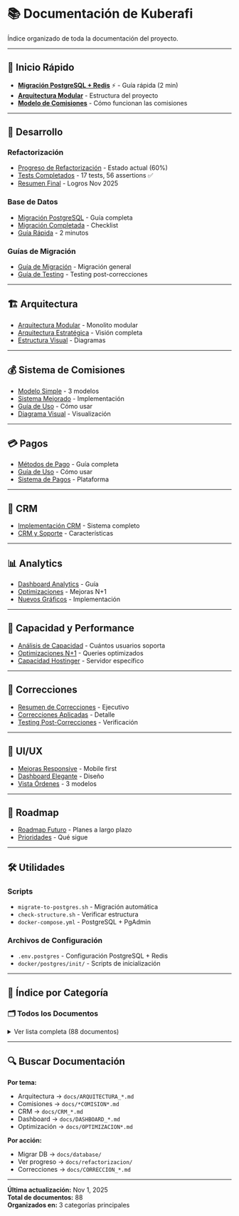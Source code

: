 # 📚 Documentación de Kuberafi

Índice organizado de toda la documentación del proyecto.

---

## 🚀 Inicio Rápido

- **[Migración PostgreSQL + Redis](database/INICIO_RAPIDO.md)** ⚡ - Guía rápida (2 min)
- **[Arquitectura Modular](ARQUITECTURA_MODULAR.md)** - Estructura del proyecto
- **[Modelo de Comisiones](MODELO_COMISIONES_SIMPLE.md)** - Cómo funcionan las comisiones

---

## 🔧 Desarrollo

### Refactorización
- [Progreso de Refactorización](refactorizacion/PROGRESO_REFACTORIZACION.md) - Estado actual (60%)
- [Tests Completados](refactorizacion/TESTS_COMPLETADOS.md) - 17 tests, 56 assertions ✅
- [Resumen Final](refactorizacion/RESUMEN_FINAL_NOV_1_2025.md) - Logros Nov 2025

### Base de Datos
- [Migración PostgreSQL](database/MIGRACION_POSTGRES_REDIS.md) - Guía completa
- [Migración Completada](database/MIGRACION_COMPLETADA.md) - Checklist
- [Guía Rápida](database/INICIO_RAPIDO.md) - 2 minutos

### Guías de Migración
- [Guía de Migración](GUIA_MIGRACION.md) - Migración general
- [Guía de Testing](GUIA_TESTING_POST_CORRECCIONES.md) - Testing post-correcciones

---

## 🏗️ Arquitectura

- [Arquitectura Modular](ARQUITECTURA_MODULAR.md) - Monolito modular
- [Arquitectura Estratégica](ARQUITECTURA_ESTRATEGICA.md) - Visión completa
- [Estructura Visual](ESTRUCTURA_VISUAL.md) - Diagramas

---

## 💰 Sistema de Comisiones

- [Modelo Simple](MODELO_COMISIONES_SIMPLE.md) - 3 modelos
- [Sistema Mejorado](SISTEMA_COMISIONES_MEJORADO.md) - Implementación
- [Guía de Uso](GUIA_USO_MODELOS_COMISION.md) - Cómo usar
- [Diagrama Visual](DIAGRAMA_VISUAL_MODELOS.md) - Visualización

---

## 💳 Pagos

- [Métodos de Pago](METODOS_DE_PAGO.md) - Guía completa
- [Guía de Uso](GUIA_USO_METODOS_PAGO.md) - Cómo usar
- [Sistema de Pagos](SISTEMA_PAGOS_PLATAFORMA.md) - Plataforma

---

## 👥 CRM

- [Implementación CRM](CRM_IMPLEMENTATION.md) - Sistema completo
- [CRM y Soporte](CRM_Y_SOPORTE_IMPLEMENTADO.md) - Características

---

## 📊 Analytics

- [Dashboard Analytics](DASHBOARD_ANALYTICS_GUIDE.md) - Guía
- [Optimizaciones](OPTIMIZACIONES_DASHBOARD.md) - Mejoras N+1
- [Nuevos Gráficos](NUEVOS_GRAFICOS_DASHBOARD.md) - Implementación

---

## 🎯 Capacidad y Performance

- [Análisis de Capacidad](ANALISIS_CAPACIDAD_PROYECTO.md) - Cuántos usuarios soporta
- [Optimizaciones N+1](OPTIMIZACIONES_N+1_RESUELTAS.md) - Queries optimizados
- [Capacidad Hostinger](CAPACIDAD_HOSTINGER_KVM8.md) - Servidor específico

---

## 🐛 Correcciones

- [Resumen de Correcciones](RESUMEN_EJECUTIVO_CORRECCIONES.md) - Ejecutivo
- [Correcciones Aplicadas](CORRECCIONES_APLICADAS.md) - Detalle
- [Testing Post-Correcciones](GUIA_TESTING_POST_CORRECCIONES.md) - Verificación

---

## 📱 UI/UX

- [Mejoras Responsive](MEJORAS_RESPONSIVE_APLICADAS.md) - Mobile first
- [Dashboard Elegante](DASHBOARD_ESTILO_ELEGANTE.md) - Diseño
- [Vista Órdenes](CORRECCION_VISTA_ORDEN_MODELOS.md) - 3 modelos

---

## 🔮 Roadmap

- [Roadmap Futuro](ROADMAP_FUTURO_KUBERAFI.md) - Planes a largo plazo
- [Prioridades](PRIORIDADES_IMPLEMENTACION.md) - Qué sigue

---

## 🛠️ Utilidades

### Scripts
- `migrate-to-postgres.sh` - Migración automática
- `check-structure.sh` - Verificar estructura
- `docker-compose.yml` - PostgreSQL + PgAdmin

### Archivos de Configuración
- `.env.postgres` - Configuración PostgreSQL + Redis
- `docker/postgres/init/` - Scripts de inicialización

---

## 📖 Índice por Categoría

### 🗂️ Todos los Documentos

<details>
<summary>Ver lista completa (88 documentos)</summary>

#### Arquitectura (3)
- ARQUITECTURA_MODULAR.md
- ARQUITECTURA_ESTRATEGICA.md
- ESTRUCTURA_VISUAL.md

#### Base de Datos (3)
- database/MIGRACION_POSTGRES_REDIS.md
- database/MIGRACION_COMPLETADA.md
- database/INICIO_RAPIDO.md

#### Refactorización (3)
- refactorizacion/PROGRESO_REFACTORIZACION.md
- refactorizacion/TESTS_COMPLETADOS.md
- refactorizacion/RESUMEN_FINAL_NOV_1_2025.md

#### Comisiones (8)
- MODELO_COMISIONES_SIMPLE.md
- SISTEMA_COMISIONES_MEJORADO.md
- GUIA_USO_MODELOS_COMISION.md
- DIAGRAMA_VISUAL_MODELOS.md
- IMPLEMENTACION_MODELOS_COMISION.md
- RESUMEN_MODELOS_COMISION.md
- ESTADO_MODELOS_COMISION.md
- EXPLICACION_MODELOS_COMISION_MEJORADO.md

#### CRM (2)
- CRM_IMPLEMENTATION.md
- CRM_Y_SOPORTE_IMPLEMENTADO.md

#### Analytics (4)
- DASHBOARD_ANALYTICS_GUIDE.md
- OPTIMIZACIONES_DASHBOARD.md
- NUEVOS_GRAFICOS_DASHBOARD.md
- DASHBOARD_ESTILO_ELEGANTE.md

#### Pagos (3)
- METODOS_DE_PAGO.md
- GUIA_USO_METODOS_PAGO.md
- SISTEMA_PAGOS_PLATAFORMA.md

#### Performance (5)
- OPTIMIZACIONES_N+1_RESUELTAS.md
- OPTIMIZACIONES_N+1.md
- OPTIMIZACIONES_APLICADAS.md
- ANALISIS_CAPACIDAD_PROYECTO.md
- CAPACIDAD_HOSTINGER_KVM8.md

#### UI/UX (4)
- MEJORAS_RESPONSIVE_APLICADAS.md
- DASHBOARD_ESTILO_ELEGANTE.md
- CORRECCION_VISTA_ORDEN_MODELOS.md
- IMPLEMENTACION_BINANCE_STYLE.md

#### Y más... (60+ documentos)

</details>

---

## 🔍 Buscar Documentación

**Por tema:**
- Arquitectura → `docs/ARQUITECTURA_*.md`
- Comisiones → `docs/*COMISION*.md`
- CRM → `docs/CRM_*.md`
- Dashboard → `docs/DASHBOARD_*.md`
- Optimización → `docs/OPTIMIZACION*.md`

**Por acción:**
- Migrar DB → `docs/database/`
- Ver progreso → `docs/refactorizacion/`
- Correcciones → `docs/CORRECCION_*.md`

---

**Última actualización:** Nov 1, 2025  
**Total de documentos:** 88  
**Organizados en:** 3 categorías principales
